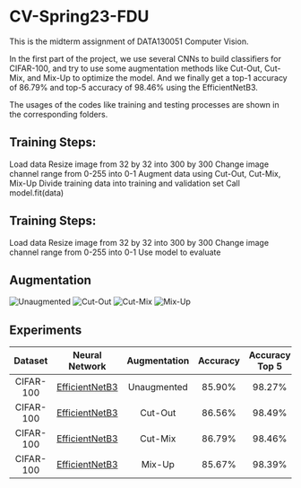# CV-Spring23-FDU

This is the midterm assignment of DATA130051 Computer Vision.

In the first part of the project, we use several CNNs to build classifiers for CIFAR-100, and try to use some augmentation methods like Cut-Out, Cut-Mix, and Mix-Up to optimize the model. And we finally get a top-1 accuracy of 86.79% and top-5 accuracy of 98.46% using the EfficientNetB3.

The usages of the codes like training and testing processes are shown in the corresponding folders.

## Training Steps:
Load data
Resize image from 32 by 32 into 300 by 300
Change image channel range from 0-255 into 0-1 
Augment data using Cut-Out, Cut-Mix, Mix-Up
Divide training data into training and validation set
Call model.fit(data)

## Training Steps:
Load data
Resize image from 32 by 32 into 300 by 300
Change image channel range from 0-255 into 0-1 
Use model to evaluate


## Augmentation

<img alt="Unaugmented" src="https://github.com/tianyue58/CV_a2_t1/assets/77108843/09189826-2fbd-4b62-ab08-f84092c68c23">

<img alt="Cut-Out" src="https://github.com/tianyue58/CV_a2_t1/assets/77108843/255b6c57-9ccf-4d38-b2b0-209de3509b90">

<img alt="Cut-Mix" src="https://github.com/tianyue58/CV_a2_t1/assets/77108843/7cf83562-e5f5-4336-ae6a-4d7e783774ce">

<img alt="Mix-Up" src="https://github.com/tianyue58/CV_a2_t1/assets/77108843/ffd419a8-5f90-490f-8aa2-080838122448">

## Experiments

|  Dataset  |                                            Neural Network                                            | Augmentation | Accuracy | Accuracy Top 5 |
| :-------: | :--------------------------------------------------------------------------------------------------: | :----------: | :------: | :------------: |
| CIFAR-100 | [EfficientNetB3](https://drive.google.com/file/d/1kyYJPV74O5c28oNOzJwi0ioXJE08pDnJ/view?usp=sharing) | Unaugmented  |  85.90%  |     98.27%     |
| CIFAR-100 | [EfficientNetB3](https://drive.google.com/file/d/1hojlHrX3JBR-9PmjbOraSr3Y9bRUxEQ-/view?usp=sharing) |   Cut-Out    |  86.56%  |     98.49%     |
| CIFAR-100 | [EfficientNetB3](https://drive.google.com/file/d/1XOHuIf2jssOMsdj92GVowNfIkevv3q-R/view?usp=sharing) |   Cut-Mix    |  86.79%  |     98.46%     |
| CIFAR-100 | [EfficientNetB3](https://drive.google.com/file/d/1j6GNSwVcspLvAqAB1To2UxzuE_6FUVtE/view?usp=sharing) |    Mix-Up    |  85.67%  |     98.39%     |
